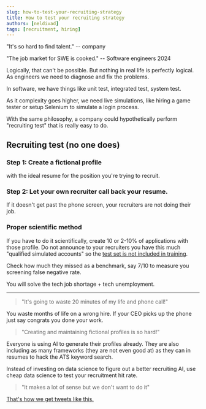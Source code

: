 ```yaml
---
slug: how-to-test-your-recruiting-strategy
title: How to test your recruiting strategy
authors: [neldivad] 
tags: [recruitment, hiring]
---
```


"It's so hard to find talent." -- company

"The job market for SWE is cooked." -- Software engineers 2024

<!-- truncate --> 

Logically, that can't be possible. But nothing in real life is perfectly logical. As engineers we need to diagnose and fix the problems. 

In software, we have things like unit test, integrated test, system test. 

As it complexity goes higher, we need live simulations, like hiring a game tester or setup Selenium to simulate a login process. 

With the same philosophy, a company could hypothetically perform "recruiting test" that is really easy to do.

## Recruiting test (no one does)

### Step 1: Create a fictional profile 
with the ideal resume for the position you're trying to recruit. 

### Step 2: Let your own recruiter call back your resume.
If it doesn't get past the phone screen, your recruiters are not doing their job. 

### Proper scientific method

If you have to do it scientifically, create 10 or 2-10% of applications with those profile. Do not announce to your recruiters you have this much "qualified simulated accounts" so the [test set is not included in training](https://builtin.com/data-science/train-test-split).

Check how much they missed as a benchmark, say 7/10 to measure you screening false negative rate. 

You will solve the tech job shortage + tech unemployment. 

---

> "It's going to waste 20 minutes of my life and phone call!" 

You waste months of life on a wrong hire. If your CEO picks up the phone just say congrats you done your work. 

> "Creating and maintaining fictional profiles is so hard!" 

Everyone is using AI to generate their profiles already. They are also including as many frameworks (they are not even good at) as they can in resumes to hack the ATS keyword search. 

Instead of investing on data science to figure out a better recruiting AI, use cheap data science to test your recruitment hit rate. 

> "It makes a lot of sense but we don't want to do it"

[That's how we get tweets like this. ](https://x.com/upstatefederlst/status/1872125343508971847)